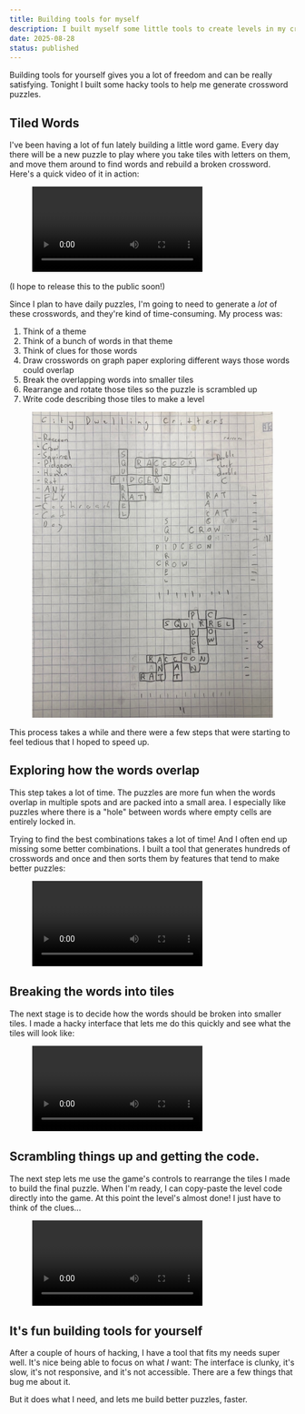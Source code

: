 ```yaml
---
title: Building tools for myself
description: I built myself some little tools to create levels in my crossword-inspired daily word puzzle game!
date: 2025-08-28
status: published
---
```


Building tools for yourself gives you a lot of freedom and can be really satisfying. Tonight I built some hacky tools to help me generate crossword puzzles.

## Tiled Words

I've been having a lot of fun lately building a little word game. Every day there will be a new puzzle to play where you take tiles with letters on them, and move them around to find words and rebuild a broken crossword. Here's a quick video of it in action:

<figure>
<video src="tiled-words-in-action.mp4" controls/>
</figure>

(I hope to release this to the public soon!)

Since I plan to have daily puzzles, I'm going to need to generate a _lot_ of these crosswords, and they're kind of time-consuming. My process was:

1. Think of a theme
2. Think of a bunch of words in that theme
3. Think of clues for those words
4. Draw crosswords on graph paper exploring different ways those words could overlap
5. Break the overlapping words into smaller tiles
6. Rearrange and rotate those tiles so the puzzle is scrambled up
7. Write code describing those tiles to make a level

<figure>
<img src="graph-paper.jpg" alt="A piece of graph paper with hand-drawn crosswords on it." />
</figure>

This process takes a while and there were a few steps that were starting to feel tedious that I hoped to speed up.

## Exploring how the words overlap

This step takes a lot of time. The puzzles are more fun when the words overlap in multiple spots and are packed into a small area. I especially like puzzles where there is a "hole" between words where empty cells are entirely locked in.

Trying to find the best combinations takes a lot of time! And I often end up missing some better combinations. I built a tool that generates hundreds of crosswords and once and then sorts them by features that tend to make better puzzles:

<figure>
<video src="puzzle-builder-step-1.mp4" controls/>
</figure>

## Breaking the words into tiles

The next stage is to decide how the words should be broken into smaller tiles. I made a hacky interface that lets me do this quickly and see what the tiles will look like:

<figure>
<video src="puzzle-builder-step-2.mp4" controls/>
</figure>

## Scrambling things up and getting the code.

The next step lets me use the game's controls to rearrange the tiles I made to build the final puzzle. When I'm ready, I can copy-paste the level code directly into the game. At this point the level's almost done! I just have to think of the clues...

<figure>
<video src="puzzle-builder-step-3.mp4" controls/>
</figure>

## It's fun building tools for yourself

After a couple of hours of hacking, I have a tool that fits my needs super well. It's nice being able to focus on what _I_ want: The interface is clunky, it's slow, it's not responsive, and it's not accessible. There are a few things that bug me about it.

But it does what I need, and lets me build better puzzles, faster.
